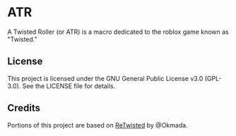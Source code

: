# ATR
A Twisted Roller (or ATR) is a macro dedicated to the roblox game known as "Twisted." 

## License

This project is licensed under the GNU General Public License v3.0 (GPL-3.0). See the LICENSE file for details.

## Credits

Portions of this project are based on [ReTwisted](https://github.com/Okmada/ReTwisted) by @Okmada.
